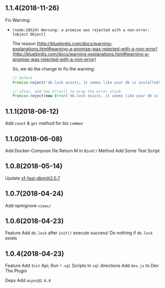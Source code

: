 ## 1.1.4(2018-11-26)
Fix Warning:

- `(node:28524) Warning: a promise was rejected with a non-error: [object Object]`

  The reason [http://bluebirdjs.com/docs/warning-explanations.html#warning-a-promise-was-rejected-with-a-non-error](http://bluebirdjs.com/docs/warning-explanations.html#warning-a-promise-was-rejected-with-a-non-error)

  So, we do the change to fix the warning:

  ```javascript
  // before
  Promise.reject('db.lock exists, it seems like your db is installed! If you wanna execute the scripts, Delete The db.lock File In your Project');

  // after, add new Error() to wrap the error stack
  Promise.reject(new Error('db.lock exists, it seems like your db is installed! If you wanna execute the scripts, Delete The db.lock File In your Project'));
  ```

## 1.1.1(2018-06-12)
Add `count` & `get` method for biz `common`

## 1.1.0(2018-06-08)
Add Docker-Compose file
Return M In `Bind()` Method
Add Some Test Script


## 1.0.8(2018-05-14)

Update yf-fast-dbm@2.0.7

## 1.0.7(2018-04-24)

Add npmignore `views/`

## 1.0.6(2018-04-23)

Feature
  Add `db.lock` after `init()` execute success!
    Do nothing if `db.lock` exists

## 1.0.4(2018-04-23)

Feature
  Add `Init` Api; Run `*.sql` Scripts In `sql` directions
  Add `dev.js` to Dev The Plugin
  
Deps
  Add `async@2.6.0`